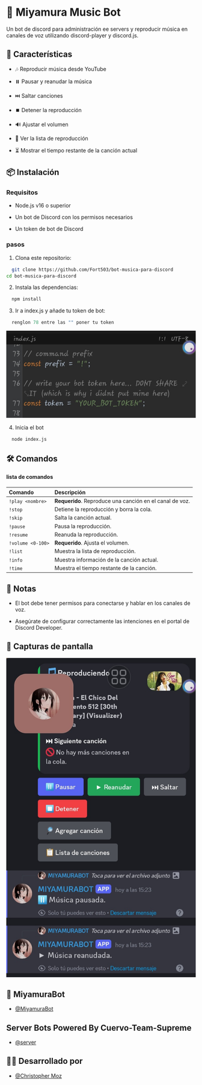 
# 🎵 Miyamura Music Bot

Un bot de discord para administración ee servers y reproducir música en canales de voz utilizando discord-player y discord.js.


## 🚀 Características

- 🎶 Reproducir música desde YouTube

- ⏸️ Pausar y reanudar la música

- ⏭️ Saltar canciones

- ⏹️ Detener la reproducción

- 🔊 Ajustar el volumen

- 📜 Ver la lista de reproducción

- ⏳ Mostrar el tiempo restante de la canción actual


## 📦 Instalación

### Requisitos
- Node.js v16 o superior
 
- Un bot de Discord con los permisos necesarios

- Un token de bot de Discord

### pasos 
 1. Clona este repositorio:

```bash
  git clone https://github.com/Fort503/bot-musica-para-discord
cd bot-musica-para-discord
```
2. Instala las dependencias:
```bash
  npm install
```
3. Ir a index.js y añade tu token de bot:
```index.js 
  renglon 78 entre las "" poner tu token 
```
![App Screenshot](imagenes/2025_0324_114347_Photo.jpg)

4. Inicia el bot
```bash
  node index.js
```


    
## 🛠 Comandos

#### lista de comandos

| Comando         | Descripción                                      |
| :------------- | :---------------------------------------------- |
| `!play <nombre>` | **Requerido**. Reproduce una canción en el canal de voz. |
| `!stop`         | Detiene la reproducción y borra la cola.       |
| `!skip`         | Salta la canción actual.                       |
| `!pause`        | Pausa la reproducción.                         |
| `!resume`       | Reanuda la reproducción.                       |
| `!volume <0-100>` | **Requerido**. Ajusta el volumen.            |
| `!list`         | Muestra la lista de reproducción.              |
| `!info`         | Muestra información de la canción actual.      |
| `!time`         | Muestra el tiempo restante de la canción.      |



## 📝 Notas
- El bot debe tener permisos para conectarse y hablar en los canales de voz.

- Asegúrate de configurar correctamente las intenciones en el portal de Discord Developer.

## 📸 Capturas de pantalla

![App Screenshot](imagenes/2025_0318_152649_Photo.jpg)


## 🤖 MiyamuraBot 

- [@MiyamuraBot](https://discord.com/oauth2/authorize?client_id=1351073834148823070&permissions=8&integration_type=0&scope=bot)

## Server Bots Powered By Cuervo-Team-Supreme 

- [@server]()
## 👨‍💻 Desarrollado por

- [@Christopher Moz](https://github.com/Fort503)

